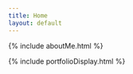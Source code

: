 ```yaml
---
title: Home
layout: default
---
```

{% include aboutMe.html %}

{% include portfolioDisplay.html %}


